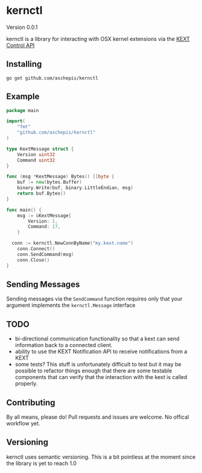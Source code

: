 # kernctl

Version 0.0.1

kernctl is a library for interacting with OSX kernel extensions via the
[KEXT Control API](https://developer.apple.com/library/mac/documentation/darwin/conceptual/NKEConceptual/control/control.html)

## Installing
`go get github.com/aschepis/kernctl`

## Example
```go
package main

import(
    "fmt"
    "github.com/aschepis/kernctl"
)

type KextMessage struct {
    Version uint32
    Command uint32
}

func (msg *KextMessage) Bytes() []byte {
    buf := new(bytes.Buffer)
    binary.Write(buf, binary.LittleEndian, msg)
    return buf.Bytes()
}

func main() {
    msg := &KextMessage{
        Version: 1,
        Command: 17,
    }

  conn := kernctl.NewConnByName("my.kext.name")
    conn.Connect()
    conn.SendCommand(msg)
    conn.Close()
}
```

## Sending Messages

Sending messages via the `SendCommand` function requires only that your argument implements
the `kernctl.Message` interface

## TODO

* bi-directional communication functionality so that a kext can send information
  back to a connected client.
* ability to use the KEXT Notification API to receive notifications from a KEXT
* some tests? This stuff is unfortunately difficult to test but it may be possible
  to refactor things enough that there are some testable components that can
  verify that the interaction with the kext is called properly.

## Contributing

By all means, please do! Pull requests and issues are welcome. No offical workflow yet.

## Versioning

kernctl uses semantic versioning. This is a bit pointless at the moment since the library
is yet to reach 1.0
